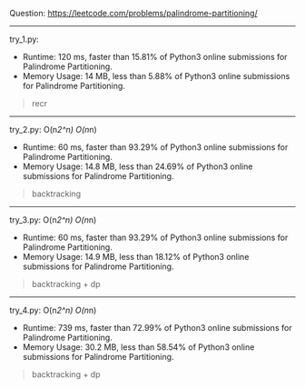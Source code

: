 Question: https://leetcode.com/problems/palindrome-partitioning/

---

try_1.py:
* Runtime: 120 ms, faster than 15.81% of Python3 online submissions for Palindrome Partitioning.
* Memory Usage: 14 MB, less than 5.88% of Python3 online submissions for Palindrome Partitioning.

> recr

---

try_2.py: O(n*2^n) O(n*n)
* Runtime: 60 ms, faster than 93.29% of Python3 online submissions for Palindrome Partitioning.
* Memory Usage: 14.8 MB, less than 24.69% of Python3 online submissions for Palindrome Partitioning.

> backtracking

---

try_3.py: O(n*2^n) O(n*n)
* Runtime: 60 ms, faster than 93.29% of Python3 online submissions for Palindrome Partitioning.
* Memory Usage: 14.9 MB, less than 18.12% of Python3 online submissions for Palindrome Partitioning.

> backtracking + dp

---

try_4.py: O(n*2^n) O(n*n)

* Runtime: 739 ms, faster than 72.99% of Python3 online submissions for Palindrome Partitioning.
* Memory Usage: 30.2 MB, less than 58.54% of Python3 online submissions for Palindrome Partitioning.

> backtracking + dp